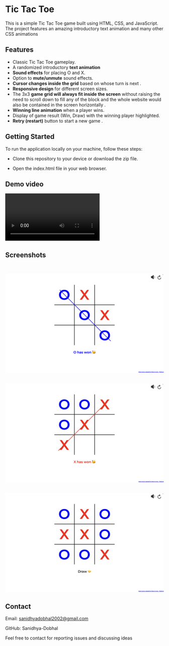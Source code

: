 # Tic Tac Toe

This is a simple Tic Tac Toe game built using HTML, CSS, and JavaScript.
The project features an amazing introductory text animation and many other CSS animations 
## Features

- Classic Tic Tac Toe gameplay.
- A randomized introductory <b>text animation</b>
- <b>Sound effects</b> for placing O and X.
- Option to <b>mute/unmute</b> sound effects.
- <b>Cursor changes inside the grid</b> based on whose turn is next .
- <b>Responsive design</b> for different screen sizes.
- The 3x3 <b>game grid will always fit inside the screen</b> without raising the need to scroll down to fill any of the block and the whole website would also be contained in the screen horizontally .
- <b>Winning line animation</b> when a player wins.
- Display of game result (Win, Draw) with the winning player highlighted.
- <b>Retry (restart)</b> button to start a new game .

## Getting Started
To run the application locally on your machine, follow these steps:

- Clone this repository to your device or download the zip file.

- Open the index.html file in your web browser.
## Demo video
<video controls loop>
    <source src ="O_X_Readme_vid.mp4">
</video>

## Screenshots

<div style = "height:30px;"></div>
<img src = "Screenshots/Screenshot 2023-07-31 at 1.50.47 AM.png">
<div style = "height:30px;"></div>
<img src = "Screenshots/Screenshot 2023-07-31 at 1.50.59 AM.png">
<div style = "height:30px;"></div>
<img src = "Screenshots/Screenshot 2023-07-31 at 1.52.49 AM.png">


## Contact
Email: sanidhyadobhal2002@gmail.com

GitHub: Sanidhya-Dobhal

Feel free to contact for reporting issues and discussing ideas